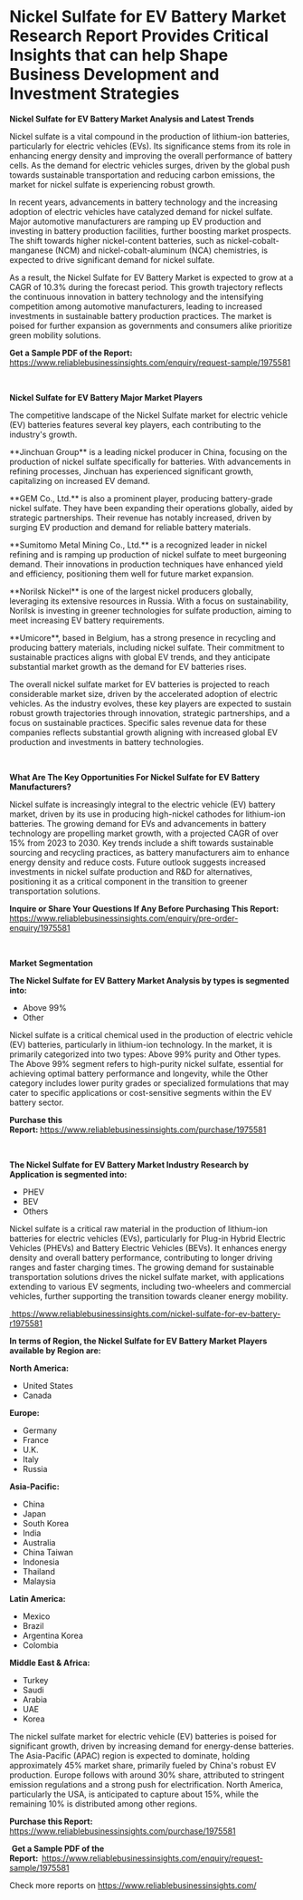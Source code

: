 <p><h1>Nickel Sulfate for EV Battery Market Research Report Provides Critical Insights that can help Shape Business Development and Investment Strategies</h1></p><p><strong>Nickel Sulfate for EV Battery Market Analysis and Latest Trends</strong></p>
<p><p>Nickel sulfate is a vital compound in the production of lithium-ion batteries, particularly for electric vehicles (EVs). Its significance stems from its role in enhancing energy density and improving the overall performance of battery cells. As the demand for electric vehicles surges, driven by the global push towards sustainable transportation and reducing carbon emissions, the market for nickel sulfate is experiencing robust growth.</p><p>In recent years, advancements in battery technology and the increasing adoption of electric vehicles have catalyzed demand for nickel sulfate. Major automotive manufacturers are ramping up EV production and investing in battery production facilities, further boosting market prospects. The shift towards higher nickel-content batteries, such as nickel-cobalt-manganese (NCM) and nickel-cobalt-aluminum (NCA) chemistries, is expected to drive significant demand for nickel sulfate.</p><p>As a result, the Nickel Sulfate for EV Battery Market is expected to grow at a CAGR of 10.3% during the forecast period. This growth trajectory reflects the continuous innovation in battery technology and the intensifying competition among automotive manufacturers, leading to increased investments in sustainable battery production practices. The market is poised for further expansion as governments and consumers alike prioritize green mobility solutions.</p></p>
<p><strong>Get a Sample PDF of the Report:&nbsp;</strong> <a href="https://www.reliablebusinessinsights.com/enquiry/request-sample/1975581?utm_campaign=3080&utm_medium=2&utm_source=Github&utm_content=ia&utm_term=03042025&utm_id=nickel-sulfate-for-ev-battery">https://www.reliablebusinessinsights.com/enquiry/request-sample/1975581</a></p>
<p>&nbsp;</p>
<p><strong>Nickel Sulfate for EV Battery Major Market Players</strong></p>
<p><p>The competitive landscape of the Nickel Sulfate market for electric vehicle (EV) batteries features several key players, each contributing to the industry's growth.</p><p>**Jinchuan Group** is a leading nickel producer in China, focusing on the production of nickel sulfate specifically for batteries. With advancements in refining processes, Jinchuan has experienced significant growth, capitalizing on increased EV demand.</p><p>**GEM Co., Ltd.** is also a prominent player, producing battery-grade nickel sulfate. They have been expanding their operations globally, aided by strategic partnerships. Their revenue has notably increased, driven by surging EV production and demand for reliable battery materials.</p><p>**Sumitomo Metal Mining Co., Ltd.** is a recognized leader in nickel refining and is ramping up production of nickel sulfate to meet burgeoning demand. Their innovations in production techniques have enhanced yield and efficiency, positioning them well for future market expansion.</p><p>**Norilsk Nickel** is one of the largest nickel producers globally, leveraging its extensive resources in Russia. With a focus on sustainability, Norilsk is investing in greener technologies for sulfate production, aiming to meet increasing EV battery requirements.</p><p>**Umicore**, based in Belgium, has a strong presence in recycling and producing battery materials, including nickel sulfate. Their commitment to sustainable practices aligns with global EV trends, and they anticipate substantial market growth as the demand for EV batteries rises.</p><p>The overall nickel sulfate market for EV batteries is projected to reach considerable market size, driven by the accelerated adoption of electric vehicles. As the industry evolves, these key players are expected to sustain robust growth trajectories through innovation, strategic partnerships, and a focus on sustainable practices. Specific sales revenue data for these companies reflects substantial growth aligning with increased global EV production and investments in battery technologies.</p></p>
<p>&nbsp;</p>
<p><strong>What Are The Key Opportunities For Nickel Sulfate for EV Battery Manufacturers?</strong></p>
<p><p>Nickel sulfate is increasingly integral to the electric vehicle (EV) battery market, driven by its use in producing high-nickel cathodes for lithium-ion batteries. The growing demand for EVs and advancements in battery technology are propelling market growth, with a projected CAGR of over 15% from 2023 to 2030. Key trends include a shift towards sustainable sourcing and recycling practices, as battery manufacturers aim to enhance energy density and reduce costs. Future outlook suggests increased investments in nickel sulfate production and R&D for alternatives, positioning it as a critical component in the transition to greener transportation solutions.</p></p>
<p><strong>Inquire or Share Your Questions If Any Before Purchasing This Report:</strong> <a href="https://www.reliablebusinessinsights.com/enquiry/pre-order-enquiry/1975581?utm_campaign=3080&utm_medium=2&utm_source=Github&utm_content=ia&utm_term=03042025&utm_id=nickel-sulfate-for-ev-battery">https://www.reliablebusinessinsights.com/enquiry/pre-order-enquiry/1975581</a></p>
<p>&nbsp;</p>
<p><strong>Market Segmentation</strong></p>
<p><strong>The Nickel Sulfate for EV Battery Market Analysis by types is segmented into:</strong></p>
<p><ul><li>Above 99%</li><li>Other</li></ul></p>
<p><p>Nickel sulfate is a critical chemical used in the production of electric vehicle (EV) batteries, particularly in lithium-ion technology. In the market, it is primarily categorized into two types: Above 99% purity and Other types. The Above 99% segment refers to high-purity nickel sulfate, essential for achieving optimal battery performance and longevity, while the Other category includes lower purity grades or specialized formulations that may cater to specific applications or cost-sensitive segments within the EV battery sector.</p></p>
<p><strong>Purchase this Report:&nbsp;</strong><a href="https://www.reliablebusinessinsights.com/purchase/1975581?utm_campaign=3080&utm_medium=2&utm_source=Github&utm_content=ia&utm_term=03042025&utm_id=nickel-sulfate-for-ev-battery">https://www.reliablebusinessinsights.com/purchase/1975581</a></p>
<p>&nbsp;</p>
<p><strong>The Nickel Sulfate for EV Battery Market Industry Research by Application is segmented into:</strong></p>
<p><ul><li>PHEV</li><li>BEV</li><li>Others</li></ul></p>
<p><p>Nickel sulfate is a critical raw material in the production of lithium-ion batteries for electric vehicles (EVs), particularly for Plug-in Hybrid Electric Vehicles (PHEVs) and Battery Electric Vehicles (BEVs). It enhances energy density and overall battery performance, contributing to longer driving ranges and faster charging times. The growing demand for sustainable transportation solutions drives the nickel sulfate market, with applications extending to various EV segments, including two-wheelers and commercial vehicles, further supporting the transition towards cleaner energy mobility.</p></p>
<p><a href="https://www.reliablebusinessinsights.com/nickel-sulfate-for-ev-battery-r1975581?utm_campaign=3080&utm_medium=2&utm_source=Github&utm_content=ia&utm_term=03042025&utm_id=nickel-sulfate-for-ev-battery">&nbsp;https://www.reliablebusinessinsights.com/nickel-sulfate-for-ev-battery-r1975581</a></p>
<p><strong>In terms of Region, the Nickel Sulfate for EV Battery Market Players available by Region are:</strong></p>
<p>
    <p> <strong> North America: </strong>
        <ul>
            <li>United States</li>
            <li>Canada</li>
        </ul>
        </p> 
    <p> <strong> Europe: </strong>
        <ul>
            <li>Germany</li>
            <li>France</li>
            <li>U.K.</li>
            <li>Italy</li>
            <li>Russia</li>
        </ul>
        </p> 
    <p> <strong> Asia-Pacific: </strong>
        <ul>
            <li>China</li>
            <li>Japan</li>
            <li>South Korea</li>
            <li>India</li>
            <li>Australia</li>
            <li>China Taiwan</li>
            <li>Indonesia</li>
            <li>Thailand</li>
            <li>Malaysia</li>
        </ul>
        </p> 
    <p> <strong> Latin America: </strong>
        <ul>
            <li>Mexico</li>
            <li>Brazil</li>
            <li>Argentina Korea</li>
            <li>Colombia</li>
        </ul>
        </p> 
    <p> <strong> Middle East & Africa: </strong>
        <ul>
            <li>Turkey</li>
            <li>Saudi</li>
            <li>Arabia</li>
            <li>UAE</li>
            <li>Korea</li>
        </ul>
    </p>
    </p>
<p><p>The nickel sulfate market for electric vehicle (EV) batteries is poised for significant growth, driven by increasing demand for energy-dense batteries. The Asia-Pacific (APAC) region is expected to dominate, holding approximately 45% market share, primarily fueled by China's robust EV production. Europe follows with around 30% share, attributed to stringent emission regulations and a strong push for electrification. North America, particularly the USA, is anticipated to capture about 15%, while the remaining 10% is distributed among other regions.</p></p>
<p><strong>Purchase this Report: </strong><a href="https://www.reliablebusinessinsights.com/purchase/1975581?utm_campaign=3080&utm_medium=2&utm_source=Github&utm_content=ia&utm_term=03042025&utm_id=nickel-sulfate-for-ev-battery">https://www.reliablebusinessinsights.com/purchase/1975581</a></p>
<p>&nbsp;<strong>Get a Sample PDF of the Report:&nbsp;&nbsp;</strong><a href="https://www.reliablebusinessinsights.com/enquiry/request-sample/1975581?utm_campaign=3080&utm_medium=2&utm_source=Github&utm_content=ia&utm_term=03042025&utm_id=nickel-sulfate-for-ev-battery">https://www.reliablebusinessinsights.com/enquiry/request-sample/1975581</a></p>
<p><strong></strong></p>
<p>Check more reports on <a href="https://www.reliablebusinessinsights.com/?utm_campaign=3080&utm_medium=2&utm_source=Github&utm_content=ia&utm_term=03042025&utm_id=nickel-sulfate-for-ev-battery">https://www.reliablebusinessinsights.com/</a></p>